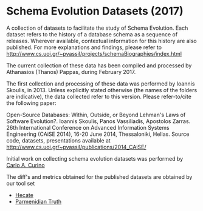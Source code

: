 Schema Evolution Datasets (2017)
================================

A collection of datasets to facilitate the study of Schema Evolution. Each dataset refers to the history of a database schema as a sequence of releases. Wherever available, contextual information for this history are also published. For more explanations and findings, please refer to 
http://www.cs.uoi.gr/~pvassil/projects/schemaBiographies/index.html

The current collection of these data has been compiled and processed by Athanasios (Thanos) Pappas, during February 2017.

The first collection and processing of these data was performed by Ioannis Skoulis, in 2013. Unless explicitly stated otherwise (the names of the folders are indicative), the data collected refer to this version. Please refer-to/cite the following paper:

Open-Source Databases: Within, Outside, or Beyond Lehman's Laws of Software Evolution?. Ioannis Skoulis, Panos Vassiliadis, Apostolos Zarras. 26th International Conference on Advanced Information Systems Engineering (CAiSE 2014), 16-20 June 2014, Thessaloniki, Hellas. Source code, datasets, presentations available at http://www.cs.uoi.gr/~pvassil/publications/2014_CAiSE/

Initial work on collecting schema evolution datasets was performed by [Carlo A. Curino](http://yellowstone.cs.ucla.edu/schema-evolution/index.php/Benchmark_Datasets)

The diff's and metrics obtained for the published datasets are obtained by our tool set
- [Hecate](https://github.com/DAINTINESS-Group/Hecate)
- [Parmenidian Truth](https://github.com/DAINTINESS-Group/ParmenidianTruth)


